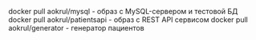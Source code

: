 docker pull aokrul/mysql - образ с MySQL-сервером и тестовой БД
docker pull aokrul/patientsapi - образ с REST API сервисом
docker pull aokrul/generator - генератор пациентов
